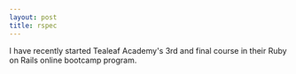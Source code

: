 ```yaml
---
layout: post
title: rspec
---
```


I have recently started Tealeaf Academy's 3rd and final course in their Ruby on Rails online bootcamp program. 

